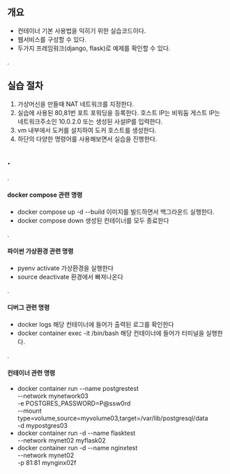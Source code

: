 
## 개요
- 컨테이너 기본 사용법을 익히기 위한 실습코드이다.
- 웹서비스를 구성할 수 있다.
- 두가지 프레임워크(django, flask)로 예제를 확인할 수 있다.

.
## 실습 절차
1. 가상머신을 만들때 NAT 네트워크를 지정한다.
2. 실습에 사용된 80,81번 포트 포워딩을 등록한다.
   호스트 IP는 비워둠
   게스트 IP는 네트워크주소인 10.0.2.0 또는 생성된 사설IP를 입력한다.
3. vm 내부에서 도커를 설치하여 도커 호스트를 생성한다.
4. 하단의 다양한 명령어를 사용해보면서 실습을 진행한다.

.
---
.

#### docker compose 관련 명령
- docker compose up -d --build
  이미지를 빌드하면서 백그라운드 실행한다.
- docker compose down
  생성된 컨테이너를 모두 종료한다

.

#### 파이썬 가상환경 관련 명령
- pyenv activate <id>
  가상환경을 실행한다
- source deactivate
  환경에서 빠져나온다

.

#### 디버그 관련 명령
- docker logs <id>
  해당 컨테이너에 들어가 출력된 로그를 확인한다
- docker container exec -it <id> /bin/bash
  해당 컨테이너에 들어가 터미널을 실행한다.

.

#### 컨테이너 관련 명령
- docker container run --name postgrestest \
  --network mynetwork03 \
  -e POSTGRES_PASSWORD=P@ssw0rd \
  --mount type=volume,source=myvolume03,target=/var/lib/postgresql/data \
  -d mypostgres03
- docker container run -d --name flasktest \
  --network mynet02 myflask02
- docker container run -d --name nginxtest \
  --network mynet02 \
  -p 81:81 mynginx02f   